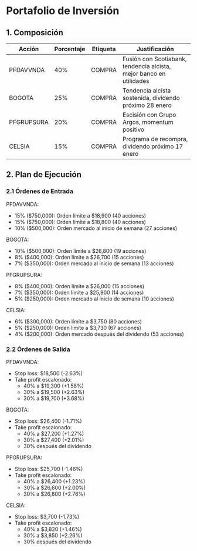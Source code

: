 # Portafolio de Inversión

## 1. Composición

| Acción | Porcentaje | Etiqueta | Justificación |
|--------|------------|----------|---------------|
| PFDAVVNDA | 40% | COMPRA | Fusión con Scotiabank, tendencia alcista, mejor banco en utilidades |
| BOGOTA | 25% | COMPRA | Tendencia alcista sostenida, dividendo próximo 28 enero |
| PFGRUPSURA | 20% | COMPRA | Escisión con Grupo Argos, momentum positivo |
| CELSIA | 15% | COMPRA | Programa de recompra, dividendo próximo 17 enero |

## 2. Plan de Ejecución

### 2.1 Órdenes de Entrada

PFDAVVNDA:
- 15% ($750,000): Orden límite a $18,900 (40 acciones)
- 15% ($750,000): Orden límite a $18,800 (40 acciones)
- 10% ($500,000): Orden mercado al inicio de semana (27 acciones)

BOGOTA:
- 10% ($500,000): Orden límite a $26,800 (19 acciones)
- 8% ($400,000): Orden límite a $26,700 (15 acciones)
- 7% ($350,000): Orden mercado al inicio de semana (13 acciones)

PFGRUPSURA:
- 8% ($400,000): Orden límite a $26,000 (15 acciones)
- 7% ($350,000): Orden límite a $25,900 (14 acciones)
- 5% ($250,000): Orden mercado al inicio de semana (10 acciones)

CELSIA:
- 6% ($300,000): Orden límite a $3,750 (80 acciones)
- 5% ($250,000): Orden límite a $3,730 (67 acciones)
- 4% ($200,000): Orden mercado después del dividendo (53 acciones)

### 2.2 Órdenes de Salida

PFDAVVNDA:
- Stop loss: $18,500 (-2.63%)
- Take profit escalonado:
  * 40% a $19,300 (+1.58%)
  * 30% a $19,500 (+2.63%)
  * 30% a $19,700 (+3.68%)

BOGOTA:
- Stop loss: $26,400 (-1.71%)
- Take profit escalonado:
  * 40% a $27,200 (+1.27%)
  * 30% a $27,400 (+2.01%)
  * 30% después del dividendo

PFGRUPSURA:
- Stop loss: $25,700 (-1.46%)
- Take profit escalonado:
  * 40% a $26,400 (+1.23%)
  * 30% a $26,600 (+2.00%)
  * 30% a $26,800 (+2.76%)

CELSIA:
- Stop loss: $3,700 (-1.73%)
- Take profit escalonado:
  * 40% a $3,820 (+1.46%)
  * 30% a $3,850 (+2.26%)
  * 30% después del dividendo 